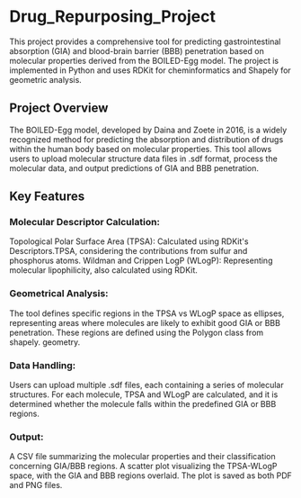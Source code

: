 # Drug_Repurposing_Project
This project provides a comprehensive tool for predicting gastrointestinal absorption (GIA) and blood-brain barrier (BBB) penetration based on molecular properties derived from the BOILED-Egg model. The project is implemented in Python and uses RDKit for cheminformatics and Shapely for geometric analysis.


## Project Overview
The BOILED-Egg model, developed by Daina and Zoete in 2016, is a widely recognized method for predicting the absorption and distribution of drugs within the human body based on molecular properties. This tool allows users to upload molecular structure data files in .sdf format, process the molecular data, and output predictions of GIA and BBB penetration.

## Key Features
### Molecular Descriptor Calculation:

Topological Polar Surface Area (TPSA): Calculated using RDKit's Descriptors.TPSA, considering the contributions from sulfur and phosphorus atoms.
Wildman and Crippen LogP (WLogP): Representing molecular lipophilicity, also calculated using RDKit.
### Geometrical Analysis:

The tool defines specific regions in the TPSA vs WLogP space as ellipses, representing areas where molecules are likely to exhibit good GIA or BBB penetration.
These regions are defined using the Polygon class from shapely. geometry.
### Data Handling:

Users can upload multiple .sdf files, each containing a series of molecular structures.
For each molecule, TPSA and WLogP are calculated, and it is determined whether the molecule falls within the predefined GIA or BBB regions.
### Output:

A CSV file summarizing the molecular properties and their classification concerning GIA/BBB regions.
A scatter plot visualizing the TPSA-WLogP space, with the GIA and BBB regions overlaid. The plot is saved as both PDF and PNG files.
